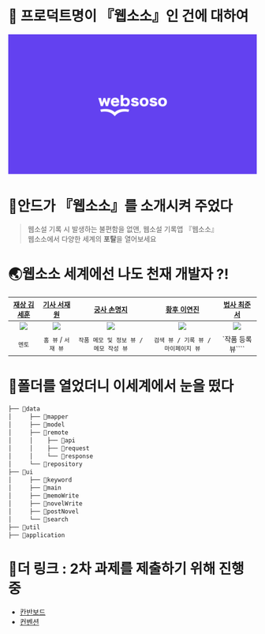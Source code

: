 # 📖 프로덕트명이 『웹소소』인 건에 대하여

![Alt text](thumbnail.png)

# 🤖안드가 『웹소소』를 소개시켜 주었다

> 웹소설 기록 시 발생하는 불편함을 없앤, 웹소설 기록앱 『웹소소』<br>
> 웹소소에서 다양한 세계의 **포탈**을 열어보세요

# 🌏웹소소 세계에선 나도 천재 개발자 ?!
|                      [재상 김세훈](https://github.com/s9hn)                       |                   [기사 서재원](https://github.com/librarywon)                    |                       [궁사 손명지](https://github.com/m6z1)                       |                     [황후 이연진](https://github.com/yeonjeen)                     |                    [법사 최준서](https://github.com/junseo511)                     |
|:----------------------------------------------------------------------------:|:----------------------------------------------------------------------------:|:-----------------------------------------------------------------------------:|:-----------------------------------------------------------------------------:|:-----------------------------------------------------------------------------:|
| <img width=150 src="https://avatars.githubusercontent.com/u/81347125?v=4" /> | <img width=150 src="https://avatars.githubusercontent.com/u/52442547?v=4" /> | <img width=150 src="https://avatars.githubusercontent.com/u/114990782?v=4" /> | <img width=150 src="https://avatars.githubusercontent.com/u/144861180?v=4" /> | <img width=150 src="https://avatars.githubusercontent.com/u/127238018?v=4" /> |
|                                     `멘토`                                     |                                `홈 뷰` / `서재 뷰`                                |                           `작품 메모 및 정보 뷰 / 메모 작성 뷰`                            |                            `검색 뷰 / 기록 뷰 / 마이페이지 뷰`                            |                                 `작품 등록 뷰````                                  |

# 📂폴더를 열었더니 이세계에서 눈을 떴다

```
├── 📂data
│     ├── 📂mapper
│     ├── 📂model
│     ├── 📂remote
│     │    ├── 📂api
│     │    ├── 📂request
│     │    └── 📂response
│     └── 📂repository
├── 📂ui
│     ├── 📂keyword
│     ├── 📂main
│     ├── 📂memoWrite
│     ├── 📂novelWrite
│     ├── 📂postNovel
│     └── 📂search
├── 📂util
├── 📂application
```

# 🔗더 링크 : 2차 과제를 제출하기 위해 진행 중

- [칸반보드](https://github.com/orgs/Team-WSS/projects/1)
- [컨벤션](https://kimmjabc.notion.site/9f0ce47a042546a7b2c79d79ef9553ae?pvs=4)

